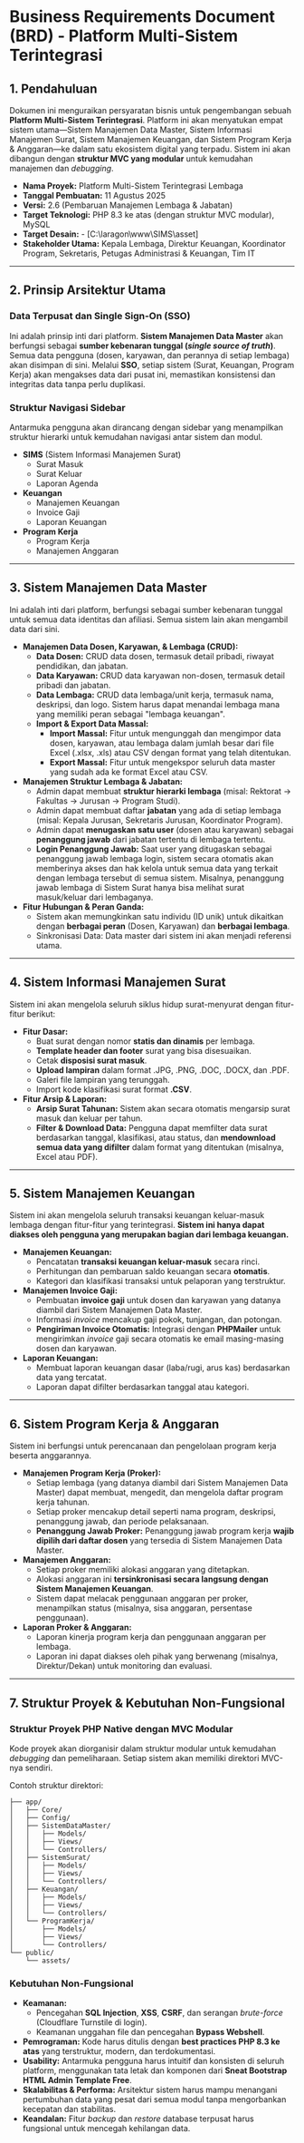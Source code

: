 
# Business Requirements Document (BRD) - Platform Multi-Sistem Terintegrasi

## 1\. Pendahuluan

Dokumen ini menguraikan persyaratan bisnis untuk pengembangan sebuah **Platform Multi-Sistem Terintegrasi**. Platform ini akan menyatukan empat sistem utama—Sistem Manajemen Data Master, Sistem Informasi Manajemen Surat, Sistem Manajemen Keuangan, dan Sistem Program Kerja & Anggaran—ke dalam satu ekosistem digital yang terpadu. Sistem ini akan dibangun dengan **struktur MVC yang modular** untuk kemudahan manajemen dan *debugging*.

  * **Nama Proyek:** Platform Multi-Sistem Terintegrasi Lembaga
  * **Tanggal Pembuatan:** 11 Agustus 2025
  * **Versi:** 2.6 (Pembaruan Manajemen Lembaga & Jabatan)
  * **Target Teknologi:** PHP 8.3 ke atas (dengan struktur MVC modular), MySQL
  * **Target Desain:**  - [C:\laragon\www\SIMS\asset]
  * **Stakeholder Utama:** Kepala Lembaga, Direktur Keuangan, Koordinator Program, Sekretaris, Petugas Administrasi & Keuangan, Tim IT

-----

## 2\. Prinsip Arsitektur Utama

### Data Terpusat dan Single Sign-On (SSO)

Ini adalah prinsip inti dari platform. **Sistem Manajemen Data Master** akan berfungsi sebagai **sumber kebenaran tunggal (*single source of truth*)**. Semua data pengguna (dosen, karyawan, dan perannya di setiap lembaga) akan disimpan di sini. Melalui **SSO**, setiap sistem (Surat, Keuangan, Program Kerja) akan mengakses data dari pusat ini, memastikan konsistensi dan integritas data tanpa perlu duplikasi.

### Struktur Navigasi Sidebar

Antarmuka pengguna akan dirancang dengan sidebar yang menampilkan struktur hierarki untuk kemudahan navigasi antar sistem dan modul.

  * **SIMS** (Sistem Informasi Manajemen Surat)
      * Surat Masuk
      * Surat Keluar
      * Laporan Agenda
  * **Keuangan**
      * Manajemen Keuangan
      * Invoice Gaji
      * Laporan Keuangan
  * **Program Kerja**
      * Program Kerja
      * Manajemen Anggaran

-----

## 3\. Sistem Manajemen Data Master

Ini adalah inti dari platform, berfungsi sebagai sumber kebenaran tunggal untuk semua data identitas dan afiliasi. Semua sistem lain akan mengambil data dari sini.

  * **Manajemen Data Dosen, Karyawan, & Lembaga (CRUD):**
      * **Data Dosen:** CRUD data dosen, termasuk detail pribadi, riwayat pendidikan, dan jabatan.
      * **Data Karyawan:** CRUD data karyawan non-dosen, termasuk detail pribadi dan jabatan.
      * **Data Lembaga:** CRUD data lembaga/unit kerja, termasuk nama, deskripsi, dan logo. Sistem harus dapat menandai lembaga mana yang memiliki peran sebagai "lembaga keuangan".
      * **Import & Export Data Massal:**
          * **Import Massal:** Fitur untuk mengunggah dan mengimpor data dosen, karyawan, atau lembaga dalam jumlah besar dari file Excel (.xlsx, .xls) atau CSV dengan format yang telah ditentukan.
          * **Export Massal:** Fitur untuk mengekspor seluruh data master yang sudah ada ke format Excel atau CSV.
  * **Manajemen Struktur Lembaga & Jabatan:**
      * Admin dapat membuat **struktur hierarki lembaga** (misal: Rektorat -\> Fakultas -\> Jurusan -\> Program Studi).
      * Admin dapat membuat daftar **jabatan** yang ada di setiap lembaga (misal: Kepala Jurusan, Sekretaris Jurusan, Koordinator Program).
      * Admin dapat **menugaskan satu user** (dosen atau karyawan) sebagai **penanggung jawab** dari jabatan tertentu di lembaga tertentu.
      * **Login Penanggung Jawab:** Saat user yang ditugaskan sebagai penanggung jawab lembaga login, sistem secara otomatis akan memberinya akses dan hak kelola untuk semua data yang terkait dengan lembaga tersebut di semua sistem. Misalnya, penanggung jawab lembaga di Sistem Surat hanya bisa melihat surat masuk/keluar dari lembaganya.
  * **Fitur Hubungan & Peran Ganda:**
      * Sistem akan memungkinkan satu individu (ID unik) untuk dikaitkan dengan **berbagai peran** (Dosen, Karyawan) dan **berbagai lembaga**.
      * Sinkronisasi Data: Data master dari sistem ini akan menjadi referensi utama.

-----

## 4\. Sistem Informasi Manajemen Surat

Sistem ini akan mengelola seluruh siklus hidup surat-menyurat dengan fitur-fitur berikut:

  * **Fitur Dasar:**
      * Buat surat dengan nomor **statis dan dinamis** per lembaga.
      * **Template header dan footer** surat yang bisa disesuaikan.
      * Cetak **disposisi surat masuk**.
      * **Upload lampiran** dalam format .JPG, .PNG, .DOC, .DOCX, dan .PDF.
      * Galeri file lampiran yang terunggah.
      * Import kode klasifikasi surat format **.CSV**.
  * **Fitur Arsip & Laporan:**
      * **Arsip Surat Tahunan:** Sistem akan secara otomatis mengarsip surat masuk dan keluar per tahun.
      * **Filter & Download Data:** Pengguna dapat memfilter data surat berdasarkan tanggal, klasifikasi, atau status, dan **mendownload semua data yang difilter** dalam format yang ditentukan (misalnya, Excel atau PDF).

-----

## 5\. Sistem Manajemen Keuangan

Sistem ini akan mengelola seluruh transaksi keuangan keluar-masuk lembaga dengan fitur-fitur yang terintegrasi. **Sistem ini hanya dapat diakses oleh pengguna yang merupakan bagian dari lembaga keuangan.**

  * **Manajemen Keuangan:**
      * Pencatatan **transaksi keuangan keluar-masuk** secara rinci.
      * Perhitungan dan pembaruan saldo keuangan secara **otomatis**.
      * Kategori dan klasifikasi transaksi untuk pelaporan yang terstruktur.
  * **Manajemen Invoice Gaji:**
      * Pembuatan **invoice gaji** untuk dosen dan karyawan yang datanya diambil dari Sistem Manajemen Data Master.
      * Informasi *invoice* mencakup gaji pokok, tunjangan, dan potongan.
      * **Pengiriman Invoice Otomatis:** Integrasi dengan **PHPMailer** untuk mengirimkan *invoice* gaji secara otomatis ke email masing-masing dosen dan karyawan.
  * **Laporan Keuangan:**
      * Membuat laporan keuangan dasar (laba/rugi, arus kas) berdasarkan data yang tercatat.
      * Laporan dapat difilter berdasarkan tanggal atau kategori.

-----

## 6\. Sistem Program Kerja & Anggaran

Sistem ini berfungsi untuk perencanaan dan pengelolaan program kerja beserta anggarannya.

  * **Manajemen Program Kerja (Proker):**
      * Setiap lembaga (yang datanya diambil dari Sistem Manajemen Data Master) dapat membuat, mengedit, dan mengelola daftar program kerja tahunan.
      * Setiap proker mencakup detail seperti nama program, deskripsi, penanggung jawab, dan periode pelaksanaan.
      * **Penanggung Jawab Proker:** Penanggung jawab program kerja **wajib dipilih dari daftar dosen** yang tersedia di Sistem Manajemen Data Master.
  * **Manajemen Anggaran:**
      * Setiap proker memiliki alokasi anggaran yang ditetapkan.
      * Alokasi anggaran ini **tersinkronisasi secara langsung dengan Sistem Manajemen Keuangan**.
      * Sistem dapat melacak penggunaan anggaran per proker, menampilkan status (misalnya, sisa anggaran, persentase penggunaan).
  * **Laporan Proker & Anggaran:**
      * Laporan kinerja program kerja dan penggunaan anggaran per lembaga.
      * Laporan ini dapat diakses oleh pihak yang berwenang (misalnya, Direktur/Dekan) untuk monitoring dan evaluasi.

-----

## 7\. Struktur Proyek & Kebutuhan Non-Fungsional

### Struktur Proyek PHP Native dengan MVC Modular

Kode proyek akan diorganisir dalam struktur modular untuk kemudahan *debugging* dan pemeliharaan. Setiap sistem akan memiliki direktori MVC-nya sendiri.

Contoh struktur direktori:

```
├── app/
│   ├── Core/                
│   ├── Config/              
│   ├── SistemDataMaster/    
│   │   ├── Models/
│   │   ├── Views/
│   │   └── Controllers/
│   ├── SistemSurat/         
│   │   ├── Models/
│   │   ├── Views/
│   │   └── Controllers/
│   ├── Keuangan/            
│   │   ├── Models/
│   │   ├── Views/
│   │   └── Controllers/
│   └── ProgramKerja/        
│       ├── Models/
│       ├── Views/
│       └── Controllers/
└── public/
    └── assets/
```

### Kebutuhan Non-Fungsional

  * **Keamanan:**
      * Pencegahan **SQL Injection**, **XSS**, **CSRF**, dan serangan *brute-force* (Cloudflare Turnstile di login).
      * Keamanan unggahan file dan pencegahan **Bypass Webshell**.
  * **Pemrograman:** Kode harus ditulis dengan **best practices PHP 8.3 ke atas** yang terstruktur, modern, dan terdokumentasi.
  * **Usability:** Antarmuka pengguna harus intuitif dan konsisten di seluruh platform, menggunakan tata letak dan komponen dari **Sneat Bootstrap HTML Admin Template Free**.
  * **Skalabilitas & Performa:** Arsitektur sistem harus mampu menangani pertumbuhan data yang pesat dari semua modul tanpa mengorbankan kecepatan dan stabilitas.
  * **Keandalan:** Fitur *backup* dan *restore* database terpusat harus fungsional untuk mencegah kehilangan data.


